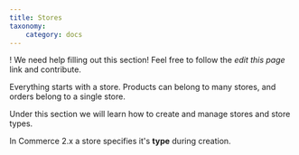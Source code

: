 ```yaml
---
title: Stores
taxonomy:
    category: docs
---
```


! We need help filling out this section! Feel free to follow the *edit this page* link and contribute.

Everything starts with a store. Products can belong to many stores, and
orders belong to a single store.

Under this section we will learn how to create and manage stores and store types.

In Commerce 2.x a store specifies it's **type** during creation.
